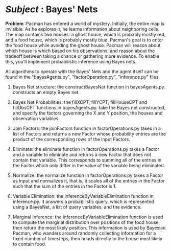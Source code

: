 # *Subject* : Bayes' Nets

**Problem** :Pacman has entered a world of mystery. Initially, the entire map is invisible. As he explores it, he learns information about 
neighboring cells. The map contains two houses: a ghost house, which is probably mostly red, and a food house, which is probably mostly 
blue. Pacman's goal is to enter the food house while avoiding the ghost house. Pacman will reason about which house is which based on his observations, and reason about the tradeoff between taking a chance or 
gathering more evidence. To enable this, you'll implement probabilistic inference using Bayes nets.

All algorithms to operate with the Bayes' Nets and the agent itself can be found in the "bayesAgents.py", "factorOperation.py", 
"inference.py" files.

1. Bayes Net structure: the constructBayesNet function in bayesAgents.py. constructs an empty Bayes net.

2.  Bayes Net Probabilities: the fillXCPT, fillYCPT, fillHouseCPT and fillObsCPT functions in bayesAgents.py. take the Bayes net 
constructed, and specify the factors governing the X and Y position, the houses and observation variables. 

3. Join Factors: the joinFactors function in factorOperations.py takes in a list of Factors and returns a new Factor whose 
probability entries are the product of the corresponding rows of the input Factors.

4. Eliminate: the eliminate function in factorOperations.py takes a Factor and a variable to eliminate and returns a new Factor 
that does not contain that variable. This corresponds to summing all of the entries in the Factor which only differ in the value 
of the variable being eliminated.

5. Normalize: the normalize function in factorOperations.py takes a Factor as input and normalizes it, that is, it scales all of the 
entries in the Factor such that the sum of the entries in the Factor is 1.

6. Variable Elimination: the inferenceByVariableElimination function in inference.py. It answers a probabilistic query, which is 
represented using a BayesNet, a list of query variables, and the evidence.

7. Marginal Inference: the inferenceByVariableElimination function is used to compute the marginal distribution over positions of the 
food house, then return the most likely position. This information is used by Bayesian Pacman, who wanders around randomly collecting 
information for a fixed number of timesteps, then heads directly to the house most likely to contain food.
